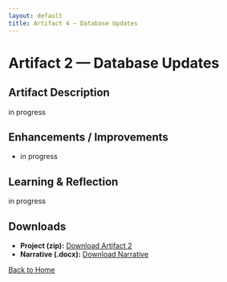 ```yaml
---
layout: default
title: Artifact 4 — Database Updates
---
```


# Artifact 2 — Database Updates

## Artifact Description
in progress

## Enhancements / Improvements
- in progress

## Learning & Reflection
in progress

## Downloads
- **Project (zip):** [Download Artifact 2](../downloads/artifact-2/Artifact-2.zip)
- **Narrative (.docx):** [Download Narrative](../downloads/artifact-2/Artifact-2-Narrative.docx)

[Back to Home](/)
